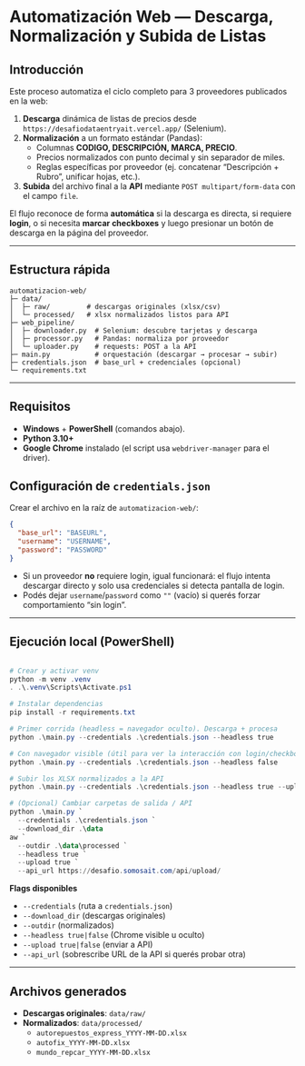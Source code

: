 # Automatización Web — Descarga, Normalización y Subida de Listas

## Introducción

Este proceso automatiza el ciclo completo para 3 proveedores publicados en la web:

1) **Descarga** dinámica de listas de precios desde `https://desafiodataentryait.vercel.app/` (Selenium).  
2) **Normalización** a un formato estándar (Pandas):  
   - Columnas **CODIGO, DESCRIPCIÓN, MARCA, PRECIO**.  
   - Precios normalizados con punto decimal y sin separador de miles.  
   - Reglas específicas por proveedor (ej. concatenar “Descripción + Rubro”, unificar hojas, etc.).  
3) **Subida** del archivo final a la **API** mediante `POST multipart/form-data` con el campo `file`.

El flujo reconoce de forma **automática** si la descarga es directa, si requiere **login**, o si necesita **marcar checkboxes** y luego presionar un botón de descarga en la página del proveedor.

---

## Estructura rápida

```
automatizacion-web/
├─ data/
│  ├─ raw/         # descargas originales (xlsx/csv)
│  └─ processed/   # xlsx normalizados listos para API
├─ web_pipeline/
│  ├─ downloader.py  # Selenium: descubre tarjetas y descarga
│  ├─ processor.py   # Pandas: normaliza por proveedor
│  └─ uploader.py    # requests: POST a la API
├─ main.py           # orquestación (descargar → procesar → subir)
├─ credentials.json  # base_url + credenciales (opcional)
└─ requirements.txt
```

---

## Requisitos

- **Windows** + **PowerShell** (comandos abajo).  
- **Python 3.10+**  
- **Google Chrome** instalado (el script usa `webdriver-manager` para el driver).  

## Configuración de `credentials.json`

Crear el archivo en la raíz de `automatizacion-web/`:

```json
{
  "base_url": "BASEURL",
  "username": "USERNAME",
  "password": "PASSWORD"
}
```

- Si un proveedor **no** requiere login, igual funcionará: el flujo intenta descargar directo y solo usa credenciales si detecta pantalla de login.  
- Podés dejar `username`/`password` como `""` (vacío) si querés forzar comportamiento “sin login”.

---

## Ejecución local (PowerShell)

```powershell

# Crear y activar venv
python -m venv .venv
. .\.venv\Scripts\Activate.ps1

# Instalar dependencias
pip install -r requirements.txt

# Primer corrida (headless = navegador oculto). Descarga + procesa
python .\main.py --credentials .\credentials.json --headless true

# Con navegador visible (útil para ver la interacción con login/checkboxes)
python .\main.py --credentials .\credentials.json --headless false

# Subir los XLSX normalizados a la API
python .\main.py --credentials .\credentials.json --headless true --upload true

# (Opcional) Cambiar carpetas de salida / API
python .\main.py `
  --credentials .\credentials.json `
  --download_dir .\data
aw `
  --outdir .\data\processed `
  --headless true `
  --upload true `
  --api_url https://desafio.somosait.com/api/upload/
```

**Flags disponibles**
- `--credentials` (ruta a `credentials.json`)  
- `--download_dir` (descargas originales)  
- `--outdir` (normalizados)  
- `--headless true|false` (Chrome visible u oculto)  
- `--upload true|false` (enviar a API)  
- `--api_url` (sobrescribe URL de la API si querés probar otra)

---

## Archivos generados

- **Descargas originales**: `data/raw/`  
- **Normalizados**: `data/processed/`  
  - `autorepuestos_express_YYYY-MM-DD.xlsx`  
  - `autofix_YYYY-MM-DD.xlsx`  
  - `mundo_repcar_YYYY-MM-DD.xlsx`
